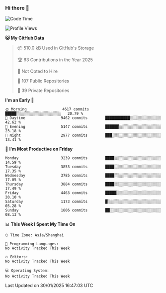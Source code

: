 ### Hi there 👋

<!--
**qbosen/qbosen** is a ✨ _special_ ✨ repository because its `README.md` (this file) appears on your GitHub profile.

Here are some ideas to get you started:

- 🔭 I’m currently working on ...
- 🌱 I’m currently learning ...
- 👯 I’m looking to collaborate on ...
- 🤔 I’m looking for help with ...
- 💬 Ask me about ...
- 📫 How to reach me: ...
- 😄 Pronouns: ...
- ⚡ Fun fact: ...
-->

<!--START_SECTION:waka-->
![Code Time](http://img.shields.io/badge/Code%20Time-2%2C111%20hrs%2036%20mins-blue)

![Profile Views](http://img.shields.io/badge/Profile%20Views-0-blue)

**🐱 My GitHub Data** 

> 📦 510.0 kB Used in GitHub's Storage 
 > 
> 🏆 63 Contributions in the Year 2025
 > 
> 🚫 Not Opted to Hire
 > 
> 📜 107 Public Repositories 
 > 
> 🔑 39 Private Repositories 
 > 
**I'm an Early 🐤** 

```text
🌞 Morning                4617 commits        █████░░░░░░░░░░░░░░░░░░░░   20.79 % 
🌆 Daytime                9462 commits        ███████████░░░░░░░░░░░░░░   42.62 % 
🌃 Evening                5147 commits        ██████░░░░░░░░░░░░░░░░░░░   23.18 % 
🌙 Night                  2977 commits        ███░░░░░░░░░░░░░░░░░░░░░░   13.41 % 
```
📅 **I'm Most Productive on Friday** 

```text
Monday                   3239 commits        ████░░░░░░░░░░░░░░░░░░░░░   14.59 % 
Tuesday                  3853 commits        ████░░░░░░░░░░░░░░░░░░░░░   17.35 % 
Wednesday                3785 commits        ████░░░░░░░░░░░░░░░░░░░░░   17.05 % 
Thursday                 3884 commits        ████░░░░░░░░░░░░░░░░░░░░░   17.49 % 
Friday                   4463 commits        █████░░░░░░░░░░░░░░░░░░░░   20.10 % 
Saturday                 1173 commits        █░░░░░░░░░░░░░░░░░░░░░░░░   05.28 % 
Sunday                   1806 commits        ██░░░░░░░░░░░░░░░░░░░░░░░   08.13 % 
```


📊 **This Week I Spent My Time On** 

```text
🕑︎ Time Zone: Asia/Shanghai

💬 Programming Languages: 
No Activity Tracked This Week

🔥 Editors: 
No Activity Tracked This Week

💻 Operating System: 
No Activity Tracked This Week
```


 Last Updated on 30/01/2025 16:47:03 UTC
<!--END_SECTION:waka-->
